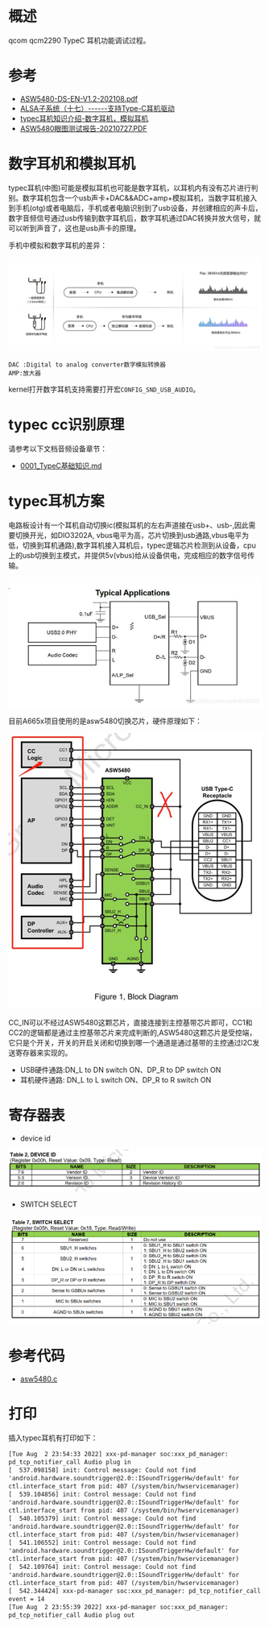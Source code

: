 # 概述

qcom qcm2290 TypeC 耳机功能调试过程。

# 参考

* [ASW5480-DS-EN-V1.2-202108.pdf](refers/ASW5480-DS-EN-V1.2-202108.pdf)
* [ALSA子系统（十七）------支持Type-C耳机驱动](https://blog.csdn.net/Guet_Kite/article/details/117529642)
* [typec耳机知识介绍-数字耳机，模拟耳机](https://blog.csdn.net/qq_40662854/article/details/100052318)
* [ASW5480眼图测试报告-20210727.PDF](refers/ASW5480眼图测试报告-20210727.PDF)

# 数字耳机和模拟耳机

 typec耳机(中图)可能是模拟耳机也可能是数字耳机，以耳机内有没有芯片进行判别。数字耳机包含一个usb声卡+DAC&&ADC+amp+模拟耳机，当数字耳机接入到手机(otg)或者电脑后，手机或者电脑识别到了usb设备，并创建相应的声卡后，数字音频信号通过usb传输到数字耳机后，数字耳机通过DAC转换并放大信号，就可以听到声音了，这也是usb声卡的原理。

 手机中模拟和数字耳机的差异：

![0006_0000.png](images/0006_0000.png)

    DAC :Digital to analog converter数字模拟转换器
    AMP:放大器

kernel打开数字耳机支持需要打开宏`CONFIG_SND_USB_AUDIO`。

# typec cc识别原理

请参考以下文档音频设备章节：
* [0001_TypeC基础知识.md](0001_TypeC基础知识.md)

# typec耳机方案

电路板设计有一个耳机自动切换ic(模拟耳机的左右声道接在usb+、usb-,因此需要切换开光，如DIO3202A, vbus电平为高，芯片切换到usb通路,vbus电平为低，切换到耳机通路),数字耳机接入耳机后，typec逻辑芯片检测到从设备，cpu上的usb切换到主模式，并提供5v(vbus)给从设备供电，完成相应的数字信号传输。

![0006_0001.png](images/0006_0001.png)

目前A665x项目使用的是asw5480切换芯片，硬件原理如下：

![0006_0003.png](images/0006_0003.png)

CC_IN可以不经过ASW5480这颗芯片，直接连接到主控基带芯片即可，CC1和CC2的逻辑都是通过主控基带芯片来完成判断的,ASW5480这颗芯片是受控端，它只是个开关，开关的开启关闭和切换到哪一个通道是通过基带的主控通过I2C发送寄存器来实现的。
* USB硬件通路:DN_L to DN switch ON、DP_R to DP switch ON
* 耳机硬件通路: DN_L to L switch ON、DP_R to R switch ON

# 寄存器表

* device id

![0006_0004.png](images/0006_0004.png)

* SWITCH SELECT

![0006_0005.png](images/0006_0005.png)

# 参考代码

* [asw5480.c](refers/usb_audio_switch/asw5480.c)

# 打印

插入typec耳机有打印如下：
```log
[Tue Aug  2 23:54:33 2022] xxx-pd-manager soc:xxx_pd_manager: pd_tcp_notifier_call Audio plug in
[  537.098158] init: Control message: Could not find 'android.hardware.soundtrigger@2.0::ISoundTriggerHw/default' for ctl.interface_start from pid: 407 (/system/bin/hwservicemanager)
[  539.104856] init: Control message: Could not find 'android.hardware.soundtrigger@2.0::ISoundTriggerHw/default' for ctl.interface_start from pid: 407 (/system/bin/hwservicemanager)
[  540.105379] init: Control message: Could not find 'android.hardware.soundtrigger@2.0::ISoundTriggerHw/default' for ctl.interface_start from pid: 407 (/system/bin/hwservicemanager)
[  541.106552] init: Control message: Could not find 'android.hardware.soundtrigger@2.0::ISoundTriggerHw/default' for ctl.interface_start from pid: 407 (/system/bin/hwservicemanager)
[  542.109764] init: Control message: Could not find 'android.hardware.soundtrigger@2.0::ISoundTriggerHw/default' for ctl.interface_start from pid: 407 (/system/bin/hwservicemanager)
[  542.344424] xxx-pd-manager soc:xxx_pd_manager: pd_tcp_notifier_call event = 14
[Tue Aug  2 23:55:39 2022] xxx-pd-manager soc:xxx_pd_manager: pd_tcp_notifier_call Audio plug out
```